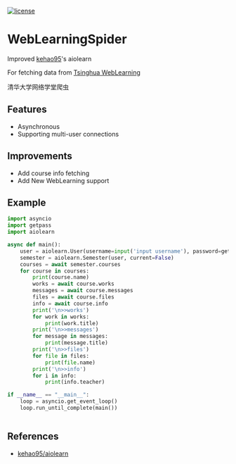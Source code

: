 [![license](https://img.shields.io/github/license/mashape/apistatus.svg?maxAge=2592000)]()
# WebLearningSpider
Improved [kehao95](https://github.com/kehao95)'s aiolearn

For fetching data from [Tsinghua WebLearning](http://learn.tsinghua.edu.cn)

清华大学网络学堂爬虫
## Features
- Asynchronous
- Supporting multi-user connections
## Improvements
- Add course info fetching
- Add New WebLearning support
## Example
```python
import asyncio
import getpass
import aiolearn

async def main():
    user = aiolearn.User(username=input('input username'), password=getpass.getpass("input password:"))
    semester = aiolearn.Semester(user, current=False)
    courses = await semester.courses
    for course in courses:
        print(course.name)
        works = await course.works
        messages = await course.messages
        files = await course.files
        info = await course.info
        print('\n>>works')
        for work in works:
            print(work.title)
        print('\n>>messages')
        for message in messages:
            print(message.title)
        print('\n>>files')
        for file in files:
            print(file.name)
        print('\n>>info')
        for i in info:
            print(info.teacher)

if __name__ == "__main__":
    loop = asyncio.get_event_loop()
    loop.run_until_complete(main())
    
```
## References
- [kehao95/aiolearn](https://github.com/kehao95/aiolearn)